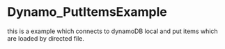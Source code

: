 Dynamo_PutItemsExample
======================

this is a example which connects to dynamoDB local and put items which are loaded by directed file.
